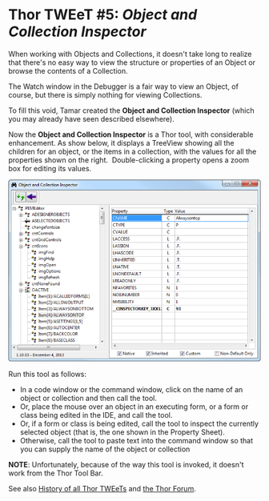 ﻿Thor TWEeT #5: _Object and Collection Inspector_
===

When working with Objects and Collections, it doesn't take long to realize that there's no easy way to view the structure or properties of an Object or browse the contents of a Collection.

The Watch window in the Debugger is a fair way to view an Object, of course, but there is simply nothing for viewing Collections.

To fill this void, Tamar created the **Object and Collection Inspector** (which you may already have seen described elsewhere).

Now the **Object and Collection Inspector** is a Thor tool, with considerable enhancement. As show below, it displays a TreeView showing all the children for an object, or the items in a collection, with the values for all the properties shown on the right.  Double-clicking a property opens a zoom box for editing its values.

![](Images/Tweet5a.png)

Run this tool as follows:

*   In a code window or the command window, click on the name of an object or collection and then call the tool.
*   Or, place the mouse over an object in an executing form, or a form or class being edited in the IDE, and call the tool.
*   Or, if a form or class is being edited, call the tool to inspect the currently selected object (that is, the one shown in the Property Sheet).
*   Otherwise, call the tool to paste text into the command window so that you can supply the name of the object or collection

**NOTE**: Unfortunately, because of the way this tool is invoked, it doesn't work from the Thor Tool Bar.

See also [History of all Thor TWEeTs](TWEeTs.md) and [the Thor Forum](https://groups.google.com/forum/?fromgroups#!forum/FoxProThor).
